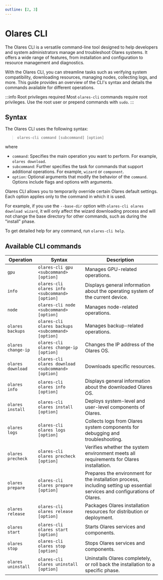 ```yaml
---
outline: [2, 3]
---
```

# Olares CLI

The Olares CLI is a versatile command-line tool designed to help developers and system administrators manage and troubleshoot Olares systems. It offers a wide range of features, from installation and configuration to resource management and diagnostics.

With the Olares CLI, you can streamline tasks such as verifying system compatibility, downloading resources, managing nodes, collecting logs, and more. This guide provides an overview of the CLI's syntax and details the commands available for different operations.

:::info Root privileges required
Most `olares-cli` commands require root privileges. Use the root user or prepend commands with `sudo`.
:::

## Syntax
The Olares CLI uses the following syntax:

> `olares-cli command [subcommand] [option]`

where
- `command`: Specifies the main operation you want to perform. For example, `olares download`.
- `subcommand`: Further specifies the task for commands that support additional operations. For example, `wizard` or `component`.
- `option`: Optional arguments that modify the behavior of the `command`. Options include flags and options with arguments.

Olares CLI allows you to temporarily override certain Olares default settings. Each option applies only to the command in which it is used.

For example, if you use the `--base-dir` option with `olares-cli olares download wizard`, it will only affect the wizard downloading process and will not change the base directory for other commands, such as during the "install" phase.

To get detailed help for any command, run `olares-cli help`.

## Available CLI commands

| Operation          | Syntax                                             | Description                                                                                                                  |
|--------------------|----------------------------------------------------|------------------------------------------------------------------------------------------------------------------------------|
| `gpu`              | `olares-cli gpu <subcommand> [option]`             | Manages GPU-related operations.                                                                                              |
| `info`             | `olares-cli olares info <subcommand> [option]`     | Displays general information about the operating system of the current device.                                               |
| `node`             | `olares-cli node <subcommand> [option]`            | Manages node-related operations.                                                                                             |
| `olares backups`   | `olares-cli olares backups <subcommand> [option]`  | Manages backup-related operations.                                                                                           |
| `olares change-ip` | `olares-cli olares change-ip [option]`             | Changes the IP address of the Olares OS.                                                                                     |
| `olares download`  | `olares-cli olares download <subcommand> [option]` | Downloads specific resources.                                                                                                |
| `olares info`      | `olares-cli olares info [option]`                  | Displays general information about the downloaded Olares OS.                                                                 |
| `olares install`   | `olares-cli olares install [option]`               | Deploys system-level and user-level components of Olares.                                                                    |
| `olares logs`      | `olares-cli olares logs [option]`                  | Collects logs from Olares system components for debugging and troubleshooting.                                               |
| `olares precheck`  | `olares-cli olares precheck [option]`              | Verifies whether the system environment meets all requirements for Olares installation.                                      |
| `olares prepare`   | `olares-cli olares prepare [option]`               | Prepares the environment for the installation process, including setting up essential services and configurations of Olares. |
| `olares release`   | `olares-cli olares release [option]`               | Packages Olares installation resources for distribution or deployment.                                                       |
| `olares start`     | `olares-cli olares start [option]`                 | Starts Olares services and components.                                                                                       |
| `olares stop`      | `olares-cli olares stop [option]`                  | Stops Olares services and components.                                                                                        |
| `olares uninstall` | `olares-cli olares uninstall [option]`             | Uninstalls Olares completely, or roll back the installation to a specific phase.                                             |

